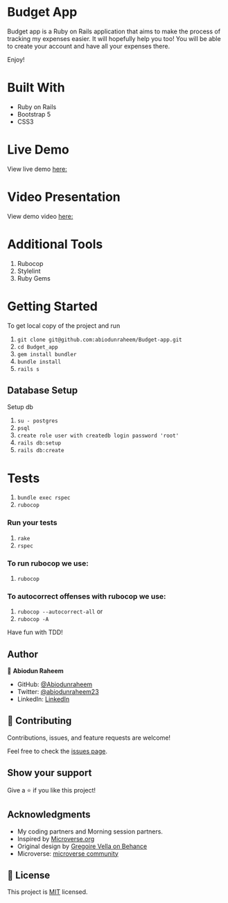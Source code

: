 # Budget App

Budget app is a Ruby on Rails application that aims to make the process of tracking my expenses easier. It will hopefully help you too! You will be able to create your account and have all your expenses there. 


Enjoy!

# Built With
 - Ruby on Rails
 - Bootstrap 5
 - CSS3

# Live Demo
View live demo [here:](https://herokuapp.com/)

# Video Presentation
View demo video [here:](https://drive.google.com/file/d/1cjMUQLhJVqjVY7mtJBejNro5kONyexnC/view?usp=sharing)

# Additional Tools
  1. Rubocop
  2. Stylelint
  3. Ruby Gems

# Getting Started
To get local copy of the project and run

1. ``git clone git@github.com:abiodunraheem/Budget-app.git``
2. ``cd Budget_app``
3. ``gem install bundler``
4. ``bundle install``
5. ``rails s``

## Database Setup
Setup db

1. ``su - postgres``
2. ``psql``
3. ``create role user with createdb login password 'root'``
4. ``rails db:setup``
5. ``rails db:create``

# Tests

1. ``bundle exec rspec``
2. ``rubocop``

### Run your tests

1. ``rake``
2. ``rspec``

### To run rubocop we use:

1. `rubocop`

### To autocorrect offenses with rubocop we use:
1. `rubocop --autocorrect-all` or
2. `rubocop -A`

Have fun with TDD!

## Author

👤 **Abiodun Raheem**
- GitHub: [@Abiodunraheem](https://github.com/Abiodunraheem)
- Twitter: [@abiodunraheem23](https://twitter.com/abiodunraheem23)
- LinkedIn: [LinkedIn](https://www.linkedin.com/in/abiodun-raheem)



## 🤝 Contributing

Contributions, issues, and feature requests are welcome!

Feel free to check the [issues page](https://github.com/abiodunraheem/Budget-app/issues).

## Show your support

Give a ⭐️ if you like this project!

## Acknowledgments
- My coding partners and Morning session partners.
- Inspired by [Microverse.org](https://www.microverse.org)
- Original design by [Gregoire Vella on Behance](https://www.behance.net/gregoirevella)
- Microverse: [microverse community](https://github.com/microverseinc)

## 📝 License

This project is [MIT](./MIT.md) licensed.
